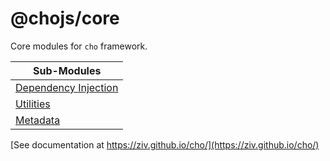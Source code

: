 # @chojs/core

Core modules for `cho` framework.

| Sub-Modules                         |
|-------------------------------------|
| [Dependency Injection](./di/mod.ts) |
| [Utilities](./utils/mod.ts)         |
| [Metadata](./meta/mod.ts)           |

[See documentation at https://ziv.github.io/cho/](https://ziv.github.io/cho/)
